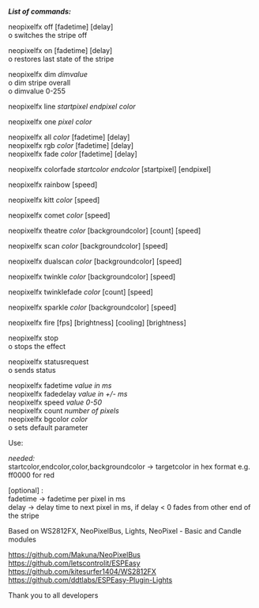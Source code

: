<i><b>List of commands:</b></i><br>

neopixelfx off [fadetime] [delay]<br>
o switches the stripe off<br>

neopixelfx on [fadetime] [delay]<br>
o restores last state of the stripe<br>

neopixelfx dim <i>dimvalue</i><br>
o dim stripe overall<br>
o dimvalue 0-255<br>

neopixelfx line <i>startpixel endpixel color</i><br>

neopixelfx one <i>pixel color</i><br>

neopixelfx all <i>color</i> [fadetime] [delay]<br>
neopixelfx rgb <i>color</i> [fadetime] [delay]<br>
neopixelfx fade <i>color</i> [fadetime] [delay]<br>

neopixelfx colorfade <i>startcolor endcolor</i> [startpixel] [endpixel]<br>

neopixelfx rainbow [speed]<br>

neopixelfx kitt <i>color</i> [speed]<br>

neopixelfx comet <i>color</i> [speed]<br>

neopixelfx theatre <i>color</i> [backgroundcolor] [count] [speed]<br>

neopixelfx scan <i>color</i> [backgroundcolor] [speed]<br>

neopixelfx dualscan <i>color</i> [backgroundcolor] [speed]<br>

neopixelfx twinkle <i>color</i> [backgroundcolor] [speed]<br>

neopixelfx twinklefade <i>color</i> [count] [speed]<br>

neopixelfx sparkle <i>color</i> [backgroundcolor] [speed]<br>

neopixelfx fire [fps] [brightness] [cooling] [brightness]<br>

neopixelfx stop<br>
o stops the effect<br>

neopixelfx statusrequest<br>
o sends status<br>
	
neopixelfx fadetime <i>value in ms</i><br>
neopixelfx fadedelay <i>value in +/- ms</i><br>
neopixelfx speed <i>value 0-50</i><br>
neopixelfx count <i>number of pixels</i><br>
neopixelfx bgcolor <i>color</i><br>
o sets default parameter

Use:<br>

<i>needed:</i><br>
startcolor,endcolor,color,backgroundcolor -> targetcolor in hex format e.g. ff0000 for red<br>

[optional] : <br>
fadetime ->  fadetime per pixel in ms<br>
delay ->  delay time to next pixel in ms, if delay < 0 fades from other end of the stripe<br>


Based on WS2812FX, NeoPixelBus, Lights, NeoPixel - Basic and Candle modules<br>

https://github.com/Makuna/NeoPixelBus<br>
https://github.com/letscontrolit/ESPEasy<br>
https://github.com/kitesurfer1404/WS2812FX<br>
https://github.com/ddtlabs/ESPEasy-Plugin-Lights<br>

Thank you to all developers

